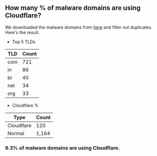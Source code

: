 ## How many % of malware domains are using Cloudflare?


We downloaded the malware domains from [here](https://urlhaus.abuse.ch) and filter out duplicates.
Here's the result.


[//]: # (start replacement)


- Top 5 TLDs

| TLD | Count |
| --- | --- |
| com | 721 |
| in | 86 |
| br | 40 |
| net | 34 |
| org | 33 |


- Cloudflare %

| Type | Count |
| --- | --- |
| Cloudflare | 120 |
| Normal | 1,164 |


### 9.3% of malware domains are using Cloudflare.